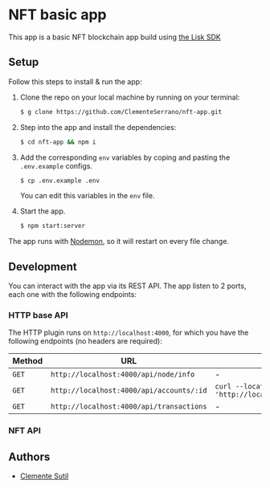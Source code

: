 # NFT basic app

This app is a basic NFT blockchain app build using [the Lisk SDK](https://lisk.com/documentation/lisk-sdk/index.html)

## Setup

Follow this steps to install & run the app:

1. Clone the repo on your local machine by running on your terminal:

   ```bash
   $ g clone https://github.com/ClementeSerrano/nft-app.git
   ```

2. Step into the app and install the dependencies:

   ```bash
   $ cd nft-app && npm i
   ```

3. Add the corresponding `env` variables by coping and pasting the `.env.example` configs.

   ```bash
   $ cp .env.example .env
   ```

   You can edit this variables in the `env` file.

4. Start the app.
   ```bash
   $ npm start:server
   ```

The app runs with [Nodemon](https://www.npmjs.com/package/nodemon), so it will restart on every file change.

## Development

You can interact with the app via its REST API. The app listen to 2 ports, each one with the following endpoints:

### HTTP base API

The HTTP plugin runs on `http://localhost:4000`, for which you have the following endpoints (no headers are required):

| Method | URL                                      | Example                                                                                                       |
| ------ | ---------------------------------------- | ------------------------------------------------------------------------------------------------------------- |
| `GET`  | `http://localhost:4000/api/node/info`    | -                                                                                                             |
| `GET`  | `http://localhost:4000/api/accounts/:id` | `curl --location --request GET 'http://localhost:4000/api/accounts/657f610728eef97d55e50212871f0993bb7cc700'` |
| `GET`  | `http://localhost:4000/api/transactions` | -                                                                                                             |

### NFT API

## Authors

- [Clemente Sutil](https://github.com/ClementeSerrano)

